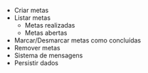 - Criar metas
- Listar metas
  - Metas realizadas
  - Metas abertas
- Marcar/Desmarcar metas como concluídas
- Remover metas
- Sistema de mensagens
- Persistir dados